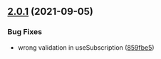 ## [2.0.1](https://github.com/victorHAS/mqtt-react-hooks/compare/v2.0.0...v2.0.1) (2021-09-05)


### Bug Fixes

* wrong validation in useSubscription ([859fbe5](https://github.com/victorHAS/mqtt-react-hooks/commit/859fbe5f316b8500abb0d59aa84114376ec18978))
